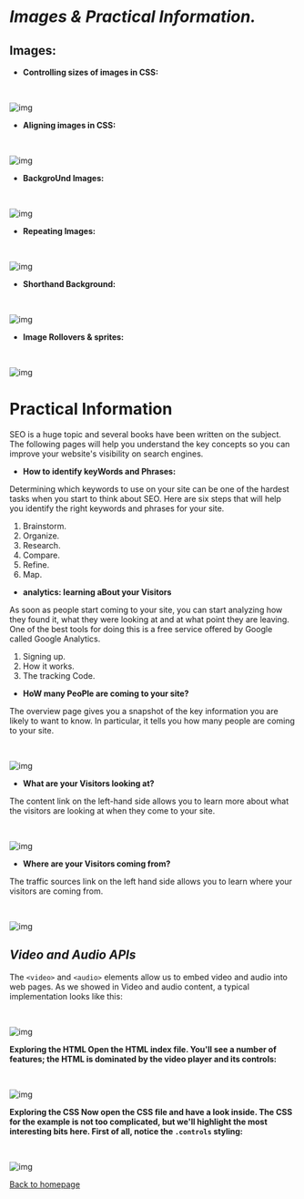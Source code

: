 # *Images & Practical Information.*


##  Images:
- **Controlling sizes of images in CSS:**

<br>

![img](./images/omgsize.JPG)
<br>

- **Aligning images in CSS:**
<br>

![img](./images/imgalign.JPG)
<br>

- **BackgroUnd Images:**

<br>

![img](./images/imgbackground.JPG)
<br>

- **Repeating Images:**
<br>

![img](./images/imgrepeat.JPG)
<br>


- **Shorthand Background:**

<br>

![img](./images/imgshorthand.JPG)
<br>


- **Image Rollovers & sprites:**


<br>

![img](./images/imgrollovers.JPG)
<br>



# **Practical Information**

SEO is a huge topic and several books have been written on the subject.
The following pages will help you understand the key concepts so you can
improve your website's visibility on search engines.


- **How to identify
keyWords and Phrases:**

Determining which keywords to use on your site can be one of the
hardest tasks when you start to think about SEO. Here are six steps that
will help you identify the right keywords and phrases for your site.

1. Brainstorm.
1. Organize.
1. Research.
1. Compare.
1. Refine.
1. Map.


- **analytics: learning
aBout your Visitors**

As soon as people start coming to your site, you can start analyzing
how they found it, what they were looking at and at what point they are
leaving. One of the best tools for doing this is a free service offered by
Google called Google Analytics.

1. Signing up.
1. How it works.
1. The tracking Code.


- **HoW many PeoPle are
coming to your site?**

The overview page gives you a snapshot of the key information you are
likely to want to know. In particular, it tells you how many people are
coming to your site.


<br>

![img](./images/howmany.JPG)
<br>


- **What are your Visitors
looking at?**

The content link on the left-hand side allows
you to learn more about what the visitors are
looking at when they come to your site.

<br>

![img](./images/lookingat.JPG)
<br>

- **Where are your
Visitors coming from?**

The traffic sources link on the left hand side
allows you to learn where your visitors are
coming from.

<br>

![img](./images/comefrom.JPG)
<br>


## *Video and Audio APIs*

The `<video>` and `<audio>` elements allow us to embed video and audio into web pages. As we showed in Video and audio content, a typical implementation looks like this:

<br>

![img](./images/video1.JPG)
<br>

**Exploring the HTML
Open the HTML index file. You'll see a number of features; the HTML is dominated by the video player and its controls:**


<br>

![img](./images/html.JPG)
<br>




**Exploring the CSS
Now open the CSS file and have a look inside. The CSS for the example is not too complicated, but we'll highlight the most interesting bits here. First of all, notice the ```.controls``` styling:**

<br>

![img](./images/css.JPG)
<br>


[Back to homepage](./README.md)